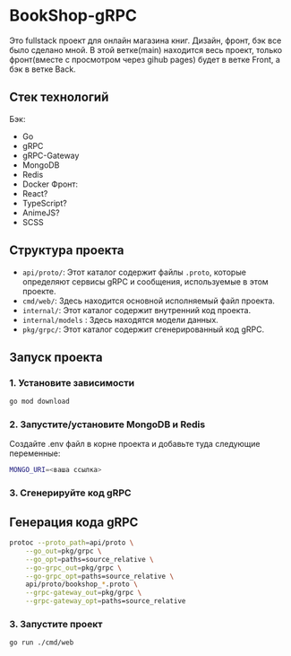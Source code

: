 # BookShop-gRPC

Это fullstack проект для онлайн магазина книг. Дизайн, фронт, бэк все было сделано мной. В этой ветке(main) находится весь проект, только фронт(вместе с просмотром через gihub pages) будет в ветке Front, а бэк в ветке Back. 

## Стек технологий
Бэк:
- Go
- gRPC
- gRPC-Gateway
- MongoDB
- Redis
- Docker
Фронт:
- React?
- TypeScript?
- AnimeJS?
- SCSS

## Структура проекта

- `api/proto/`: Этот каталог содержит файлы `.proto`, которые определяют сервисы gRPC и сообщения, используемые в этом проекте.
- `cmd/web/`: Здесь находится основной исполняемый файл проекта.
- `internal/`: Этот каталог содержит внутренний код проекта.
- `internal/models` : Здесь находятся модели данных.
- `pkg/grpc/`: Этот каталог содержит сгенерированный код gRPC.

## Запуск проекта

### 1. Установите зависимости
```sh
go mod download
```

### 2. Запустите/установите MongoDB и Redis
Создайте .env файл в корне проекта и добавьте туда следующие переменные:
```sh
MONGO_URI=<ваша ссылка>
```

### 3. Сгенерируйте код gRPC

## Генерация кода gRPC
```sh
protoc --proto_path=api/proto \
    --go_out=pkg/grpc \
    --go_opt=paths=source_relative \
    --go-grpc_out=pkg/grpc \
    --go-grpc_opt=paths=source_relative \
    api/proto/bookshop_*.proto \
    --grpc-gateway_out=pkg/grpc \
    --grpc-gateway_opt=paths=source_relative
```

### 3. Запустите проект
```sh
go run ./cmd/web
```
